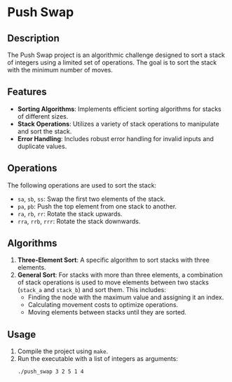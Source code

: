 # Push Swap

## Description
The Push Swap project is an algorithmic challenge designed to sort a stack of integers using a limited set of operations. The goal is to sort the stack with the minimum number of moves.

## Features
- **Sorting Algorithms**: Implements efficient sorting algorithms for stacks of different sizes.
- **Stack Operations**: Utilizes a variety of stack operations to manipulate and sort the stack.
- **Error Handling**: Includes robust error handling for invalid inputs and duplicate values.

## Operations
The following operations are used to sort the stack:
- `sa`, `sb`, `ss`: Swap the first two elements of the stack.
- `pa`, `pb`: Push the top element from one stack to another.
- `ra`, `rb`, `rr`: Rotate the stack upwards.
- `rra`, `rrb`, `rrr`: Rotate the stack downwards.

## Algorithms
1. **Three-Element Sort**: A specific algorithm to sort stacks with three elements.
2. **General Sort**: For stacks with more than three elements, a combination of stack operations is used to move elements between two stacks (`stack_a` and `stack_b`) and sort them. This includes:
   - Finding the node with the maximum value and assigning it an index.
   - Calculating movement costs to optimize operations.
   - Moving elements between stacks until they are sorted.

## Usage
1. Compile the project using `make`.
2. Run the executable with a list of integers as arguments:
   ```sh
   ./push_swap 3 2 5 1 4
   ```
